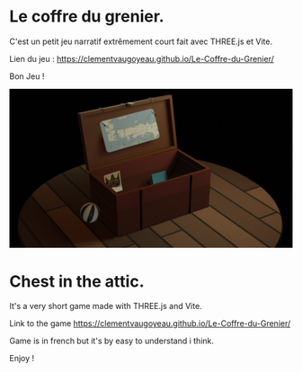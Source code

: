 # Le coffre du grenier.

C'est un petit jeu narratif extrêmement court fait avec THREE.js et Vite.

Lien du jeu : https://clementvaugoyeau.github.io/Le-Coffre-du-Grenier/

Bon Jeu !




 <p align="center">

  <img src="https://github.com/ClementVaugoyeau/Le-Coffre-du-Grenier/blob/master/assets/readme-picture.jpg?raw=true"  alt="accessibility text">
</p>       
            
        

    

 # Chest in the attic.

It's a very short game made with THREE.js and Vite.

Link to the game https://clementvaugoyeau.github.io/Le-Coffre-du-Grenier/

Game is in french but it's by easy to understand i think.

Enjoy !




        
            
        

    
